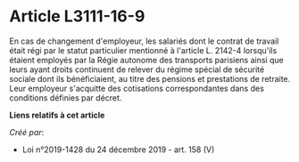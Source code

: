 # Article L3111-16-9

En cas de changement d'employeur, les salariés dont le contrat de travail était régi par le statut particulier mentionné à
l'article L. 2142-4 lorsqu'ils étaient employés par la Régie autonome des transports parisiens ainsi que leurs ayant droits
continuent de relever du régime spécial de sécurité sociale dont ils bénéficiaient, au titre des pensions et prestations de
retraite. Leur employeur s'acquitte des cotisations correspondantes dans des conditions définies par décret.

**Liens relatifs à cet article**

_Créé par_:

  - Loi n°2019-1428 du 24 décembre 2019 - art. 158 (V)

